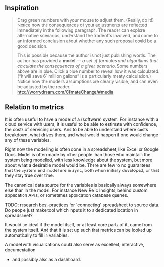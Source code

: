 
## Inspiration

> Drag green numbers with your mouse to adjust them. (Really, do it!)
> Notice how the consequences of your adjustments are reflected immediately in the following paragraph.
> The reader can explore alternative scenarios, understand the tradeoffs involved,
> and come to an informed conclusion about whether any such proposal could be a good decision.
> 
> This is possible because the author is not just publishing words.
> The author has provided a **model** — *a set of formulas and algorithms that calculate the consequences of a given scenario*.
> Some numbers above are in blue. Click a blue number to reveal how it was calculated.
> (“It will save 61 million gallons” is a particularly meaty calculation.)
>  Notice how the model’s assumptions are clearly visible, and can even be adjusted by the reader.
http://worrydream.com/ClimateChange/#media

## Relation to metrics

It is often useful to have a model of a (software) system.
For instance with a cloud service with users,
it is useful to be able to estimate with confidence, the costs of servicing users.
And to be able to understand where costs breakdown, what drives them,
and what would happen if one would change any of these variables.

Right now the modelling is often done in a spreadsheet, like Excel or Google Docs.
Model is often made by other people than those who maintain the system being modelled,
with less knowledge about the system, but more about what a desirable model would be.
There are few to no guarantees that the system and model are in sync, both when initially developed,
or that they stay true over time. 

The canonical data source for the variables is basically always somewhere else than in the model.
For instance New Relic Insights, behind custom application APIs, or sometimes application database queries.

TODO: research best-practices for 'connecting' spreadsheet to source data.
Do people just make tool which inputs it to a dedicated location in spreadsheet?

It would be ideal if the model itself, or at least core parts of it, came from the system itself.
And that it is set up such that metrics can be looked up automatically to fill in variables.

A model with visualizations could also serve as excellent, interactive, documentation
- and possibly also as a dashboard.
